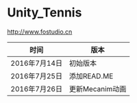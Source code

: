 # Unity_Tennis

http://www.fostudio.cn

时间          | 版本
------------- | --------------
2016年7月14日 |  初始版本
2016年7月25日 | 添加READ.ME
2016年7月26日 | 更新Mecanim动画